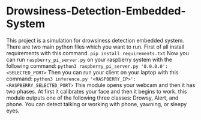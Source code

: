 # Drowsiness-Detection-Embedded-System
This project is a simulation for drowsiness detection embedded system. There are two main python files which you want to run. First of all install requirements with this command.
```pip install requirements.txt```
Now you can run `raspberry_pi_server.py` on your raspberry system with the following command:
```python3 raspberry_pi_server.py '0.0.0.0':<SELECTED_PORT>```
Then you can run your client on your laptop with this command:
```python3 inference.py '<RASPBERRY_IP>':<RASPBERRY_SELECTED_PORT>```
This module opens your webcam and then it has two phases. At first it calibrates your face and then it begins to work. this module outputs one of the following three classes: Drowsy, Alert, and phone. You can detect talking or working with phone, yawning, or sleepy eyes.